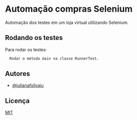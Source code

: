 
# Automação compras Selenium

Automação dos testes em um loja virtual utilizando Selenium.


## Rodando os testes

Para rodar os testes:

```bash
  Rodar o método main na classe RunnerTest. 
```


## Autores

- [@julianafsilvaju](https://www.github.com/julianafsilvaju)


## Licença

[MIT](https://choosealicense.com/licenses/mit/)

